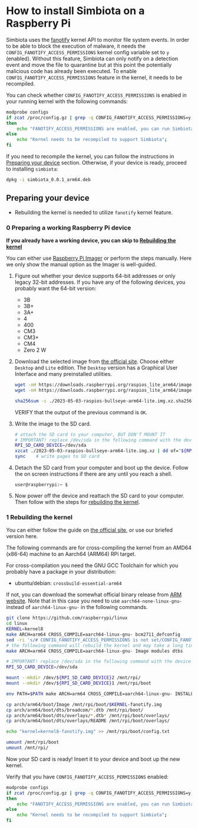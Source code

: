 # How to install Simbiota on a Raspberry Pi

Simbiota uses the [fanotify](https://man7.org/linux/man-pages/man7/fanotify.7.html) kernel API to monitor file system events.
In order to be able to block the execution of malware, it needs the `CONFIG_FANOTIFY_ACCESS_PERMISSIONS` kernel config variable set to `y` (enabled).
Without this feature, Simbiota can only notify on a detection event and move the file to quarantine but at this point the potentially malicious code has already been executed.
To enable `CONFIG_FANOTIFY_ACCESS_PERMISSIONS` feature in the kernel, it needs to be recompiled.

You can check whether `CONFIG_FANOTIFY_ACCESS_PERMISSIONS` is enabled in your running kernel with the following commands:
```bash
modprobe configs
if zcat /proc/config.gz | grep -q CONFIG_FANOTIFY_ACCESS_PERMISSIONS=y;
then
    echo "FANOTIFY_ACCESS_PERMISSIONS are enabled, you can run Simbiota";
else
    echo "Kernel needs to be recompiled to support Simbiota";
fi
```

If you need to recompile the kernel, you can follow the instructions in [Preparing your device](#preparing-your-device) section.
Otherwise, if your device is ready, proceed to installing `simbiota`:

```bash
dpkg -i simbiota_0.0.1_arm64.deb
```

## Preparing your device

- Rebuilding the kernel is needed to utilize `fanotify` kernel feature.

### 0 Preparing a working Raspberry Pi device

**If you already have a working device, you can skip to [Rebuilding the kernel](#1-rebuilding-the-kernel)**

You can either use [Raspberry Pi Imager](https://www.raspberrypi.com/software/) or perform the steps manually.
Here we only show the manual option as the Imager is well-guided.

1. Figure out whether your device supports 64-bit addresses or only legacy 32-bit addresses.
    If you have any of the following devices, you probably want the 64-bit version:
    - 3B
    - 3B+
    - 3A+
    - 4
    - 400
    - CM3
    - CM3+
    - CM4
    - Zero 2 W

1. Download the selected image from [the official site](https://www.raspberrypi.com/software/operating-systems/).
    Choose either `Desktop` and `Lite` edition. The `Desktop` version has a Graphical User Interface and many preinstalled utilities.

    ```bash
    wget -nH https://downloads.raspberrypi.org/raspios_lite_arm64/images/raspios_lite_arm64-2023-05-03/2023-05-03-raspios-bullseye-arm64-lite.img.xz
    wget -nH https://downloads.raspberrypi.org/raspios_lite_arm64/images/raspios_lite_arm64-2023-05-03/2023-05-03-raspios-bullseye-arm64-lite.img.xz.sha256

    sha256sum -c ./2023-05-03-raspios-bullseye-arm64-lite.img.xz.sha256
    ```

    VERIFY that the output of the previous command is `OK`.

1. Write the image to the SD card.

    ```bash
    # attach the SD card to your computer, BUT DON'T MOUNT IT
    # IMPORTANT! replace /dev/sda in the following command with the device path of the SD card you wish to place into your RPi device
    RPI_SD_CARD_DEVICE=/dev/sda
    xzcat ./2023-05-03-raspios-bullseye-arm64-lite.img.xz | dd of="${RPI_SD_CARD_DEVICE}" bs=4M status=progress
    sync    # write pages to SD card
    ```

1. Detach the SD card from your computer and boot up the device. Follow the on screen instructions if there are any until you reach a shell.

    ```console
    user@raspberrypi:~ $
    ```

1. Now power off the device and reattach the SD card to your computer. Then follow with the steps for [rebuilding the kernel](#1-rebuilding-the-kernel).

### 1 Rebuilding the kernel

You can either follow the guide on [the official site](https://www.raspberrypi.com/documentation/computers/linux_kernel.html), or use our briefed version here.

The following commands are for cross-compiling the kernel from an AMD64 (x86-64) machine to an Aarch64 (ARM64) RPi target.

For cross-compilation you need the GNU GCC Toolchain for which you probably have a package in your distribution:
- ubuntu/debian: `crossbuild-essential-arm64`

If not, you can download the somewhat official binary release from [ARM website](https://developer.arm.com/downloads/-/arm-gnu-toolchain-downloads).
Note that in this case you need to use `aarch64-none-linux-gnu-` instead of `aarch64-linux-gnu-` in the following commands.

```bash
git clone https://github.com/raspberrypi/linux
cd linux
KERNEL=kernel8
make ARCH=arm64 CROSS_COMPILE=aarch64-linux-gnu- bcm2711_defconfig
sed -ri 's/# CONFIG_FANOTIFY_ACCESS_PERMISSIONS is not set/CONFIG_FANOTIFY_ACCESS_PERMISSIONS=y/' ./.config
# the following command will rebuild the kernel and may take a long time (~1-2h) with increased CPU usage
make ARCH=arm64 CROSS_COMPILE=aarch64-linux-gnu- Image modules dtbs
```

```bash
# IMPORTANT! replace /dev/sda in the following command with the device path of the SD card you wish to place into your RPi device
RPI_SD_CARD_DEVICE=/dev/sda

mount --mkdir /dev/${RPI_SD_CARD_DEVICE}2 /mnt/rpi/
mount --mkdir /dev/${RPI_SD_CARD_DEVICE}1 /mnt/rpi/boot

env PATH=$PATH make ARCH=arm64 CROSS_COMPILE=aarch64-linux-gnu- INSTALL_MOD_PATH=/mnt/rpi/ modules_install

cp arch/arm64/boot/Image /mnt/rpi/boot/$KERNEL-fanotify.img
cp arch/arm64/boot/dts/broadcom/*.dtb /mnt/rpi/boot/
cp arch/arm64/boot/dts/overlays/*.dtb* /mnt/rpi/boot/overlays/
cp arch/arm64/boot/dts/overlays/README /mnt/rpi/boot/overlays/

echo "kernel=kernel8-fanotify.img" >> /mnt/rpi/boot/config.txt

umount /mnt/rpi/boot
umount /mnt/rpi/
```

Now your SD card is ready! Insert it to your device and boot up the new kernel.

Verify that you have `CONFIG_FANOTIFY_ACCESS_PERMISSIONS` enabled:
```bash
modprobe configs
if zcat /proc/config.gz | grep -q CONFIG_FANOTIFY_ACCESS_PERMISSIONS=y;
then
    echo "FANOTIFY_ACCESS_PERMISSIONS are enabled, you can run Simbiota";
else
    echo "Kernel needs to be recompiled to support Simbiota";
fi
```
